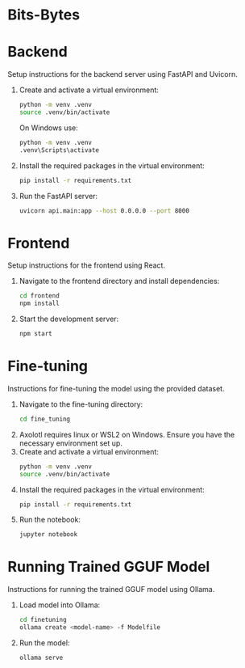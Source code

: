 # Bits-Bytes

# Backend
Setup instructions for the backend server using FastAPI and Uvicorn.
1. Create and activate a virtual environment:
    ```bash
    python -m venv .venv
    source .venv/bin/activate
    ```
    
    On Windows use:
    ```bash
    python -m venv .venv
    .venv\Scripts\activate
    ```
2. Install the required packages in the virtual environment:
    ```bash
    pip install -r requirements.txt
    ```
3. Run the FastAPI server:
    ```bash
    uvicorn api.main:app --host 0.0.0.0 --port 8000
    ```

# Frontend
Setup instructions for the frontend using React.
1. Navigate to the frontend directory and install dependencies:
    ```bash
    cd frontend
    npm install
    ```
2. Start the development server:
    ```bash
    npm start
    ```

# Fine-tuning
Instructions for fine-tuning the model using the provided dataset.
1. Navigate to the fine-tuning directory:
    ```bash
    cd fine_tuning
    ```
2. Axolotl requires linux or WSL2 on Windows. Ensure you have the necessary environment set up.
3. Create and activate a virtual environment:
    ```bash
    python -m venv .venv
    source .venv/bin/activate
    ```
4. Install the required packages in the virtual environment:
    ```bash
    pip install -r requirements.txt
    ```
5. Run the notebook:
    ```bash
    jupyter notebook
    ```

# Running Trained GGUF Model
Instructions for running the trained GGUF model using Ollama.
1. Load model into Ollama:
    ```bash
    cd finetuning
    ollama create <model-name> -f Modelfile
    ```
2. Run the model:
    ```bash
    ollama serve
    ```